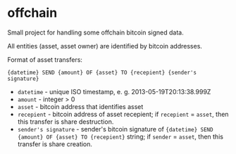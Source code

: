 offchain
========

Small project for handling some offchain bitcoin signed data.

All entities (asset, asset owner) are identified by bitcoin addresses.

Format of asset transfers:

    {datetime} SEND {amount} OF {asset} TO {recepient} {sender's signature}

* `datetime` - unique ISO timestamp, e. g. 2013-05-19T20:13:38.999Z
* `amount` - integer > 0
* `asset` - bitcoin address that identifies asset
* `recepient` - bitcoin address of asset recepient; if `recepient` = `asset`, then this transfer is share destruction.
* `sender's signature` - sender's bitcoin signature of `{datetime} SEND {amount} OF {asset} TO {recepient}` string; if `sender` = `asset`, then this transfer is share creation.
